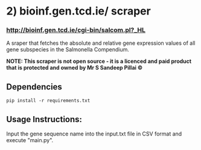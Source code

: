 # 2) bioinf.gen.tcd.ie/ scraper

### http://bioinf.gen.tcd.ie/cgi-bin/salcom.pl?_HL 

A sraper that fetches the absolute and relative gene expression values of all gene subspecies in the Salmonella Compendium.

**NOTE: This scraper is not open source - it is a licenced and paid product that is protected and owned by Mr S Sandeep Pillai ©**

## Dependencies

```
pip install -r requirements.txt
```

## Usage Instructions:

Input the gene sequence name into the input.txt file in CSV format and execute "main.py".
